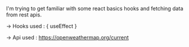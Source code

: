 I'm trying to get familiar with some react basics hooks and fetching data from rest apis. 

-> Hooks used : { useEffect }


-> Api used : https://openweathermap.org/current

